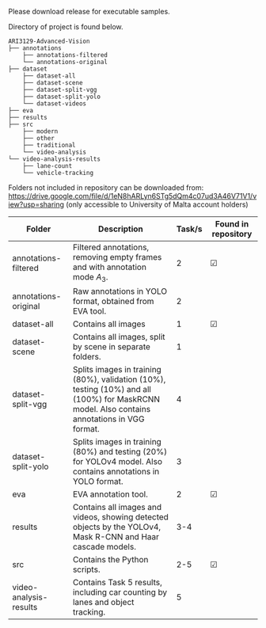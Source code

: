 Please download release for executable samples.

Directory of project is found below. 

```
ARI3129-Advanced-Vision
├── annotations
    ├── annotations-filtered
    └── annotations-original
├── dataset
    ├── dataset-all
    ├── dataset-scene
    ├── dataset-split-vgg
    ├── dataset-split-yolo
    └── dataset-videos
├── eva
├── results
├── src
    ├── modern 
    ├── other 
    ├── traditional 
    └── video-analysis
└── video-analysis-results
    ├── lane-count
    └── vehicle-tracking
```

Folders not included in repository can be downloaded from: https://drive.google.com/file/d/1eN8hARLyn6STg5dQm4c07ud3A46V71V1/view?usp=sharing (only accessible to University of Malta account holders)

| Folder      | Description | Task/s | Found in repository
| ------------ | ----------- | --- | - |
| annotations-filtered   | Filtered annotations, removing empty frames and with annotation mode $A_3$. | 2 | ☑
| annotations-original   | Raw annotations in YOLO format, obtained from EVA tool. | 2 | 
| dataset-all   | Contains all images    | 1 | ☑
| dataset-scene   | Contains all images, split by scene in separate folders.        | 1 | 
| dataset-split-vgg   | Splits images in training (80%), validation (10%), testing (10%) and all (100%) for MaskRCNN model. Also contains annotations in VGG format.    | 4 |
| dataset-split-yolo   | Splits images in training (80%) and testing (20%) for YOLOv4 model. Also contains annotations in YOLO format.  | 3 |
| eva  | EVA annotation tool.  | 2 | ☑
| results   | Contains all images and videos, showing detected objects by the YOLOv4, Mask R-CNN and Haar cascade models.   | 3-4 |
| src  | Contains the Python scripts.   | 2-5 | ☑
| video-analysis-results   | Contains Task 5 results, including car counting by lanes and object tracking.   | 5 |
